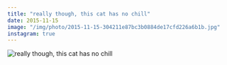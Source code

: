 ```yaml
---
title: "really though, this cat has no chill"
date: 2015-11-15
image: "/img/photo/2015-11-15-304211e87bc3b0884de17cfd226a6b1b.jpg"
instagram: true
---
```


![really though, this cat has no chill](/img/photo/2015-11-15-304211e87bc3b0884de17cfd226a6b1b.jpg)
